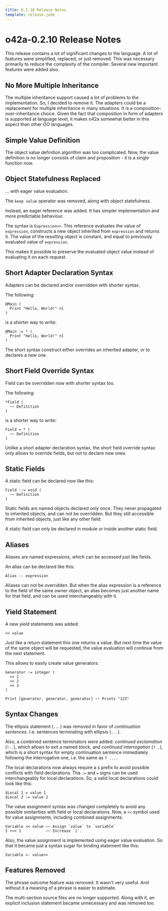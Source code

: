 ```yaml
---
title: 0.2.10 Release Notes
template: release.jade
---
```


o42a-0.2.10 Release Notes
=========================

This release contains a lot of significant changes to the language. A lot of
features were simplified, replaced, or just removed. This was necessary
primarily to reduce the complexity of the compiler. Several new important
features were added also.


No More Multiple Inheritance
----------------------------

The multiple inheritance support caused a lot of problems to the implementation.
So, I decided to remove it. The adapters could be a replacement for multiple
inheritance in many situations. It is a composition-over-inheritance choice.
Given the fact that composition in form of adapters is supported at language
level, it makes o42a somewhat better in this aspect than other OO languages.  


Simple Value Definition
-----------------------

The object value definition algorithm was too complicated. Now, the value
definition is no longer consists of claim and proposition - it is a single
function now.


Object Statefulness Replaced
----------------------------

... with eager value evaluation.

The `keep value` operator was removed, along with object statefulness.

Instead, an eager reference was added. It has simpler implementation and more
predictable behaviour.
 
The syntax is `Expression>>`. This reference evaluates the value of
`expression`, constructs a new object inherited from `expression` and
returns it. The value of the resulting object is constant, and equal to
previously evaluated value of `expression`.

This makes it possible to preserve the evaluated object value instead of
evaluating it on each request.


Short Adapter Declaration Syntax
--------------------------------

Adapters can be declared and/or overridden with shorter syntax.

The following:
```
@Main (
  Print "Hello, World!" nl
)
```

is a shorter way to write:
```
@Main := * (
  Print "Hello, World!" nl  
)
```

The short syntax construct either overrides an inherited adapter, or to declares
a new one.


Short Field Override Syntax
---------------------------

Field can be overridden now with shorter syntax too.

The following:
```
*Field (
  ~~ Definition
)
```

is a shorter way to write:
```
Field = * (
  ~~ Definition
)
```

Unlike a short adapter declaration syntax, the short field override syntax only
allows to override fields, but not to declare new ones. 


Static Fields
-------------

A static field can be declared now like this:
```
Field ::= void (
  ~~ Definition
)
```

Static fields are named objects declared only once. They never propagated
to inherited objects, and can not be overridden. But they still accessible from
inherited objects, just like any other field.

A static field can only be declared in module or inside another static field.


Aliases
-------

Aliases are named expressions, which can be accessed just like fields.

An alias can be declared like this:
```
Alias :- expression
```

Aliases can not be overridden. But when the alias expression is a reference to
the field of the same owner object, an alias becomes just another name for that
field, and can be used interchangeably with it.  


Yield Statement
---------------

A new _yield_ statements was added:
```
<< value
```

Just like a return statement this one returns a value. But next time the value
of the same object will be requested, the value evaluation will continue from
the next statement.

This allows to easily create value generators:
```
Generator := integer (
  << 1
  << 2
  << 3
)

Print [generator, generator, generator] ~~ Prints "123"
```

Syntax Changes
--------------

The ellipsis statement (`...`) was removed in favor of _continuation sentences_.
I.e. sentences terminating with ellipsis (`...`).

Also, a combined sentence terminators were added: _continued exclamation_
(`!..`), which allows to exit a named block, and _continued interrogation_
(`?..`), which is a short syntax for empty continuation sentence immediately
following the interrogative one, i.e. the same as `? ...`.

The local declarations now always require a `$` prefix to avoid possible
conflicts with field declarations. Tha `:=` and `=` signs can be used
interchangeably for local declarations. So, a valid local declarations could
look like this:
```
$Local 1 = value 1
$Local 2 := value 2
```

The value assignment syntax was changed completely to avoid any possible
similarities with field or local declarations. Now, a `<<` symbol used for value
assignments, including combined assignments:
```
Variable << value ~~ Assign `value` to `variable`
I +<< 1           ~~ Increase `i`.
```
Also, the value assignment is implemented using eager value evaluation. So that
it became just a syntax sugar for binding statement like this:
```
Variable <- value>>
```


Features Removed
----------------

The phrase outcome feature was removed. It wasn't very useful. And without it
a meaning of a phrase is easier to estimate.

The multi-section source files are no longer supported. Along with it,
an explicit inclusion statement became unnecessary and was removed too.
